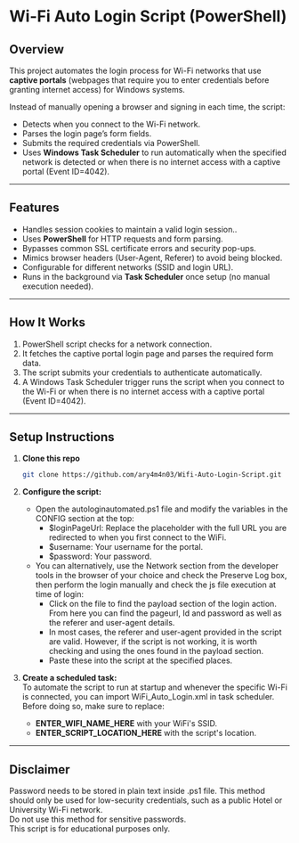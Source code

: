 # Wi-Fi Auto Login Script (PowerShell)

## Overview
This project automates the login process for Wi-Fi networks that use **captive portals** (webpages that require you to enter credentials before granting internet access) for Windows systems.  

Instead of manually opening a browser and signing in each time, the script:

- Detects when you connect to the Wi-Fi network.  
- Parses the login page’s form fields.  
- Submits the required credentials via PowerShell.  
- Uses **Windows Task Scheduler** to run automatically when the specified network is detected or when there is no internet access with a captive portal (Event ID=4042).  

---

## Features
- Handles session cookies to maintain a valid login session..
- Uses **PowerShell** for HTTP requests and form parsing.
- Bypasses common SSL certificate errors and security pop-ups.
- Mimics browser headers (User-Agent, Referer) to avoid being blocked.
- Configurable for different networks (SSID and login URL).  
- Runs in the background via **Task Scheduler** once setup (no manual execution needed).  

---

## How It Works
1. PowerShell script checks for a network connection.  
2. It fetches the captive portal login page and parses the required form data.  
3. The script submits your credentials to authenticate automatically.  
4. A Windows Task Scheduler trigger runs the script when you connect to the Wi-Fi or when there is no internet access with a captive portal (Event ID=4042).  

---

## Setup Instructions
1. **Clone this repo**
   ```bash
   git clone https://github.com/ary4m4n03/Wifi-Auto-Login-Script.git
2. **Configure the script:**  
   - Open the autologinautomated.ps1 file and modify the variables in the CONFIG section at the top:
     - $loginPageUrl: Replace the placeholder with the full URL you are redirected to when you first connect to the WiFi.  
     - $username: Your username for the portal.   
     - $password: Your password.   
   - You can alternatively, use the Network section from the developer tools in the browser of your choice and check the Preserve Log box, then perform the login manually and check the js file execution at time of login:
      - Click on the file to find the payload section of the login action. From here you can find the pageurl, Id and password as well as the referer and user-agent details.   
      - In most cases, the referer and user-agent provided in the script are valid. However, if the script is not working, it is worth checking and using the ones found in the payload section.   
      - Paste these into the script at the specified places. 

3. **Create a scheduled task:**  
   To automate the script to run at startup and whenever the specific Wi-Fi is connected, you can import WiFi_Auto_Login.xml in task scheduler.  
   Before doing so, make sure to replace:  
   - **ENTER_WIFI_NAME_HERE** with your WiFi's SSID.
   - **ENTER_SCRIPT_LOCATION_HERE** with the script's location.

---

## Disclaimer
Password needs to be stored in plain text inside .ps1 file. This method should only be used for low-security credentials, such as a public Hotel or University Wi-Fi network.   
Do not use this method for sensitive passwords.   
This script is for educational purposes only.   



